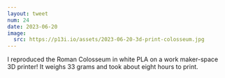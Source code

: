 ```yaml
---
layout: tweet
num: 24
date: 2023-06-20
image:
  src: https://p13i.io/assets/2023-06-20-3d-print-colosseum.jpg
---
```


I reproduced the Roman Colosseum in white PLA on a work
maker-space 3D printer! It weighs 33 grams and took about
eight hours to print.
